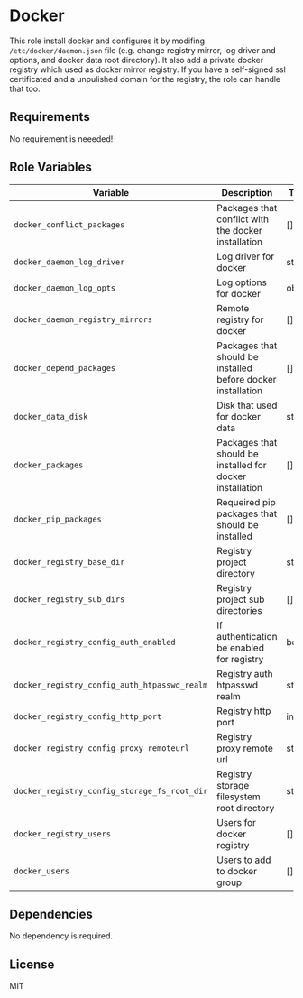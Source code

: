 Docker
=========

This role install docker and configures it by modifing `/etc/docker/daemon.json` file (e.g. change registry mirror, log driver and options, and docker data root directory).
It also add a private docker registry which used as docker mirror registry. If you have a self-signed ssl certificated and a unpulished domain for the registry, the role can handle that too.

Requirements
------------

No requirement is neeeded!

Role Variables
--------------

|Variable|Description|Type|Default|
|--- |--- |---|--- |
|`docker_conflict_packages`|Packages that conflict with the docker installation|[]|`['docker.io','docker-doc','docker-compoes','podman-docker','containerd','runc']`|
|`docker_daemon_log_driver`|Log driver for docker|string|`json-file`|
|`docker_daemon_log_opts`|Log options for docker|object|`{max-size: 10m, max-file: '3'}`|
|`docker_daemon_registry_mirrors`|Remote registry for docker|[]|`['https://{{ registry_domain }}']`|
|`docker_depend_packages`|Packages that should be installed before docker installation|[]|`['gnupg','curl','ca-certificates']`|
|`docker_data_disk`|Disk that used for docker data|string|`/dev/sdb`|
|`docker_packages`|Packages that should be installed for docker installation|[]|`['docker-ce','docker-ce-cli','containerd.io','docker-buildx-plugin','docker-compose-plugin']`|
|`docker_pip_packages`|Requeired pip packages that should be installed|[]|`['docker']|
|`docker_registry_base_dir`|Registry project directory|string|`{{ base_dir }}/registry`|
|`docker_registry_sub_dirs`|Registry project sub directories|[]|`['data']`|
|`docker_registry_config_auth_enabled`|If authentication be enabled for registry|bool|`true`|
|`docker_registry_config_auth_htpasswd_realm`|Registry auth htpasswd realm|string|`registry`|
|`docker_registry_config_http_port`|Registry http port|int|`5000`|
|`docker_registry_config_proxy_remoteurl`|Registry proxy remote url|string|`https://registry-1.docker.io`|
|`docker_registry_config_storage_fs_root_dir`|Registry storage filesystem root directory|string|`/data`|
|`docker_registry_users`|Users for docker registry|[]|`[{ name: 'userone', password: '1234' }]`|
|`docker_users`|Users to add to docker group|[]|`['vagrant']`|

Dependencies
------------

No dependency is required.

License
-------

MIT
